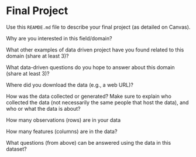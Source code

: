 # Final Project
Use this `REAMDE.md` file to describe your final project (as detailed on Canvas).

Why are you interested in this field/domain?

What other examples of data driven project have you found related to this domain (share at least 3)?

What data-driven questions do you hope to answer about this domain (share at least 3)?


Where did you download the data (e.g., a web URL)?

How was the data collected or generated? Make sure to explain who collected the data (not necessarily the same people that host the data), and who or what the data is about?

How many observations (rows) are in your data

How many features (columns) are in the data?

What questions (from above) can be answered using the data in this dataset?
